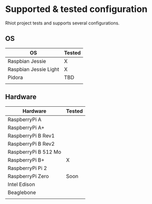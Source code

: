 # Supported & tested configuration

Rhiot project tests and supports several configurations.

## OS

|OS 	|Tested|
|--|--|
|Raspbian Jessie        |	    X|
|Raspbian Jessie Light  | 	    X|
|Pidora             	|     TBD|
| | |


## Hardware 

|Hardware 	|Tested|
|--|--|
|RaspberryPi A 	            | |
|RaspberryPi A+ 	        | |
|RaspberryPi B Rev1         | |	
|RaspberryPi B Rev2         | |	
|RaspberryPi B 512 Mo       | |	
|RaspberryPi B+ 	        | X |
|RaspberryPi Pi 2 	        | |
|RaspberryPi Zero 	        |Soon |
|Intel Edison 	            | |
|Beaglebone                 | |
| | |


